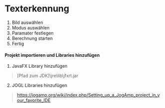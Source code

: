 # Texterkennung
1. Bild auswählen
2. Modus auswählen
3. Paramater festlegen
4. Berechnung starten
5. Fertig

#### Projekt importieren und Libraries hinzufügen

1. JavaFX Library hinzufügen
>[Pfad zum JDK]\jre\lib\jfxrt.jar

2. JOGL Libraries hinzufügen
>https://jogamp.org/wiki/index.php/Setting_up_a_JogAmp_project_in_your_favorite_IDE
